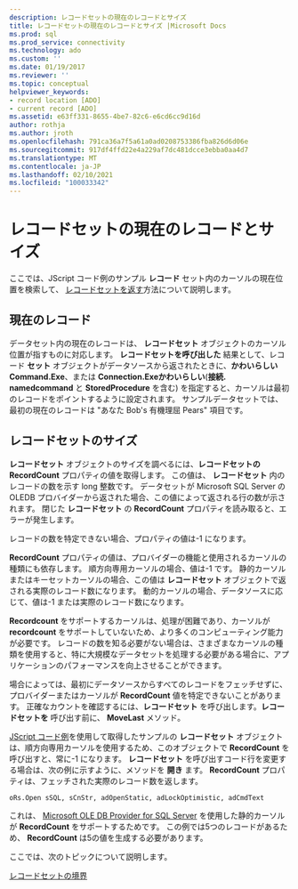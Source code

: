```yaml
---
description: レコードセットの現在のレコードとサイズ
title: レコードセットの現在のレコードとサイズ |Microsoft Docs
ms.prod: sql
ms.prod_service: connectivity
ms.technology: ado
ms.custom: ''
ms.date: 01/19/2017
ms.reviewer: ''
ms.topic: conceptual
helpviewer_keywords:
- record location [ADO]
- current record [ADO]
ms.assetid: e63ff331-8655-4be7-82c6-e6cd6cc9d16d
author: rothja
ms.author: jroth
ms.openlocfilehash: 791ca36a7f5a61a0ad0208753386fba826d6d06e
ms.sourcegitcommit: 917df4ffd22e4a229af7dc481dcce3ebba0aa4d7
ms.translationtype: MT
ms.contentlocale: ja-JP
ms.lasthandoff: 02/10/2021
ms.locfileid: "100033342"
---
```

# <a name="current-record-and-size-of-recordset"></a>レコードセットの現在のレコードとサイズ
ここでは、JScript コード例のサンプル **レコード** セット内のカーソルの現在位置を検索して、 [レコードセットを返す](./jscript-code-example-to-return-a-recordset.md)方法について説明します。  
  
## <a name="current-record"></a>現在のレコード  
 データセット内の現在のレコードは、 **レコードセット** オブジェクトのカーソル位置が指すものに対応します。 **レコードセットを呼び出した** 結果として、レコード **セット** オブジェクトがデータソースから返されたときに、**かわいらしいCommand.Exe**、または **Connection.Exeかわいらしい**(**接続. namedcommand** と **StoredProcedure** を含む) を指定すると、カーソルは最初のレコードをポイントするように設定されます。 サンプルデータセットでは、最初の現在のレコードは "あなた Bob's 有機理屈 Pears" 項目です。  
  
## <a name="size-of-recordset"></a>レコードセットのサイズ  
 **レコードセット** オブジェクトのサイズを調べるには、**レコードセットの RecordCount** プロパティの値を取得します。 この値は、 **レコードセット** 内のレコードの数を示す long 整数です。 データセットが Microsoft SQL Server の OLEDB プロバイダーから返された場合、この値によって返される行の数が示されます。 閉じた **レコードセット** の **RecordCount** プロパティを読み取ると、エラーが発生します。  
  
 レコードの数を特定できない場合、プロパティの値は-1 になります。  
  
 **RecordCount** プロパティの値は、プロバイダーの機能と使用されるカーソルの種類にも依存します。 順方向専用カーソルの場合、値は-1 です。 静的カーソルまたはキーセットカーソルの場合、この値は **レコードセット** オブジェクトで返される実際のレコード数になります。 動的カーソルの場合、データソースに応じて、値は-1 または実際のレコード数になります。  
  
 **Recordcount** をサポートするカーソルは、処理が困難であり、カーソルが **recordcount** をサポートしていないため、より多くのコンピューティング能力が必要です。 レコードの数を知る必要がない場合は、さまざまなカーソルの種類を使用すると、特に大規模なデータセットを処理する必要がある場合に、アプリケーションのパフォーマンスを向上させることができます。  
  
 場合によっては、最初にデータソースからすべてのレコードをフェッチせずに、プロバイダーまたはカーソルが **RecordCount** 値を特定できないことがあります。 正確なカウントを確認するには、**レコードセット** を呼び出します。**レコードセットを** 呼び出す前に、 **MoveLast** メソッド。  
  
 [JScript コード例](./jscript-code-example-to-return-a-recordset.md)を使用して取得したサンプルの **レコードセット** オブジェクトは、順方向専用カーソルを使用するため、このオブジェクトで **RecordCount** を呼び出すと、常に-1 になります。 **レコードセット** を呼び出すコード行を変更する場合は、次の例に示すように、メソッドを **開き** ます。 **RecordCount** プロパティは、フェッチされた実際のレコード数を返します。  
  
```  
oRs.Open sSQL, sCnStr, adOpenStatic, adLockOptimistic, adCmdText   
```  
  
 これは、 [Microsoft OLE DB Provider for SQL Server](../appendixes/microsoft-ole-db-provider-for-sql-server.md) を使用した静的カーソルが **RecordCount** をサポートするためです。 この例では5つのレコードがあるため、 **RecordCount** は5の値を生成する必要があります。  
  
 ここでは、次のトピックについて説明します。  
  
 [レコードセットの境界](./boundaries-of-a-recordset.md)